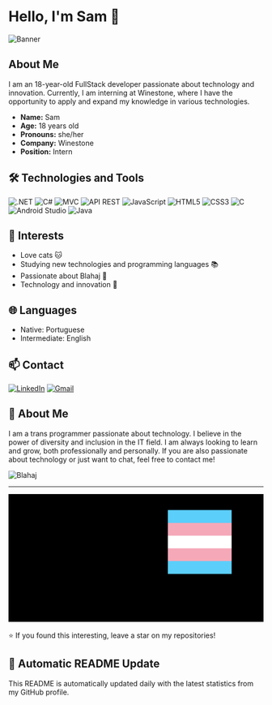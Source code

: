 # Hello, I'm Sam 👋

![Banner](https://github.com/SamDevTG/SamDevTG/assets/61922082/16b7a30d-ecc4-454b-a814-cd40a72d62b0)

## About Me

I am an 18-year-old FullStack developer passionate about technology and innovation. Currently, I am interning at Winestone, where I have the opportunity to apply and expand my knowledge in various technologies.

- **Name:** Sam
- **Age:** 18 years old
- **Pronouns:** she/her
- **Company:** Winestone
- **Position:** Intern

## 🛠️ Technologies and Tools

![.NET](https://img.shields.io/badge/.NET-512BD4?style=for-the-badge&logo=dotnet&logoColor=white)
![C#](https://img.shields.io/badge/C%23-239120?style=for-the-badge&logo=c-sharp&logoColor=white)
![MVC](https://img.shields.io/badge/MVC-007396?style=for-the-badge&logo=java&logoColor=white)
![API REST](https://img.shields.io/badge/API_REST-4285F4?style=for-the-badge&logo=google-cloud&logoColor=white)
![JavaScript](https://img.shields.io/badge/JavaScript-323330?style=for-the-badge&logo=javascript&logoColor=F7DF1E)
![HTML5](https://img.shields.io/badge/HTML5-E34F26?style=for-the-badge&logo=html5&logoColor=white)
![CSS3](https://img.shields.io/badge/CSS3-1572B6?style=for-the-badge&logo=css3&logoColor=white)
![C](https://img.shields.io/badge/C-00599C?style=for-the-badge&logo=c&logoColor=white)
![Android Studio](https://img.shields.io/badge/Android_Studio-3DDC84?style=for-the-badge&logo=android-studio&logoColor=white)
![Java](https://img.shields.io/badge/Java-007396?style=for-the-badge&logo=java&logoColor=white)

## 🐾 Interests

- Love cats 🐱
- Studying new technologies and programming languages 📚
- Passionate about Blahaj 🦈
- Technology and innovation 🚀

## 🌐 Languages

- Native: Portuguese
- Intermediate: English

## 📫 Contact

[![LinkedIn](https://img.shields.io/badge/LinkedIn-0A66C2?style=for-the-badge&logo=linkedin&logoColor=white)](https://www.linkedin.com/in/your-profile)
[![Gmail](https://img.shields.io/badge/Gmail-D14836?style=for-the-badge&logo=gmail&logoColor=white)](mailto:your-email@gmail.com)

## 💬 About Me

I am a trans programmer passionate about technology. I believe in the power of diversity and inclusion in the IT field. I am always looking to learn and grow, both professionally and personally. If you are also passionate about technology or just want to chat, feel free to contact me!

![Blahaj](https://external-content.duckduckgo.com/iu/?u=https%3A%2F%2Ffraghero.com%2Fwp-content%2Fuploads%2F2022%2F03%2Fb8a532cc-cover3.jpg&f=1&nofb=1&ipt=37989ddbd92656b5330a6424225450a326da546f43275e138d0bc2b4ef0df19b&ipo=images) <!-- Replace with the URL of your Blahaj image or remove this line -->

---

![GitHub Readme Terminal](./output.gif) <!-- This line will be automatically updated by the GitHub Action -->

⭐️ If you found this interesting, leave a star on my repositories!

## 🚀 Automatic README Update

This README is automatically updated daily with the latest statistics from my GitHub profile.
